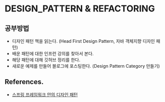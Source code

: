 # DESIGN_PATTERN & REFACTORING

## 공부방법

- 디자인 패턴 책을 읽는다. (Head First Design Pattern, 자바 객체지향 디자인 패턴)
- 배운 패턴에 대한 인프런 강의를 찾아서 본다.
- 해당 패턴에 대해 깃허브 정리를 한다.
- 새로운 예제를 만들어 블로그에 포스팅한다. (Design Pattern Category 만들기)

## References.

- [스프링 프레임워크 안의 디자인 패턴](https://blog.naver.com/2feelus/220644592271)
